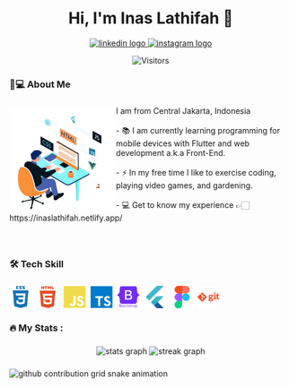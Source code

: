<!-- <div align="center">
  <img height="250" src="816054217.png"  />
</div> -->

###

<h1 align="center">Hi, I'm Inas Lathifah 👋</h1>
<div align="center">
  <a href="https://www.linkedin.com/in/inas-lathifah">
    <img src="https://img.shields.io/static/v1?message=LinkedIn&logo=linkedin&label=&color=0077B5&logoColor=white&labelColor=&style=for-the-badge" height="24" alt="linkedin logo"  />
  </a>
<a href="https://www.instagram.com/lathifahins/">
    <img src="https://img.shields.io/static/v1?message=Instagram&logo=instagram&label=&color=C71585&logoColor=white&labelColor=&style=for-the-badge" height="24" alt="instagram logo"  />
  </a>
</div>

<div align="center">

  ![Visitors](https://api.visitorbadge.io/api/visitors?path=https%3A%2F%2Fgithub.com%2Finaslathifah&label=Visitors&countColor=%232c94e4&style=flat)

</div>

###

<h3 align="left">&#129493;&#128187;  About Me</h3>

###

<img align="left" height="190" src="1674617947228.gif"  />

###

<p align="left">I am from Central Jakarta, Indonesia<br><br>- 📚 I am currently learning programming for mobile devices with Flutter and web development a.k.a Front-End. <br><br>- ⚡ In my free time I like to exercise coding, playing video games, and gardening. <br><br>- 💻 Get to know my experience &#128073;&#127995; https://inaslathifah.netlify.app/</p>

###

<br/>

<h3 align="left">🛠 Tech Skill</h3>

###

<div>
  <img src="https://github.com/devicons/devicon/blob/master/icons/css3/css3-plain-wordmark.svg"  title="CSS3" alt="CSS" width="40" height="40"/>&nbsp;
  <img src="https://github.com/devicons/devicon/blob/master/icons/html5/html5-plain-wordmark.svg" title="HTML5" alt="HTML" width="40" height="40"/>&nbsp;
  <img src="https://github.com/devicons/devicon/blob/master/icons/javascript/javascript-plain.svg" title="JavaScript" alt="JavaScript" width="40" height="40"/>&nbsp;
  <img src="https://github.com/devicons/devicon/blob/master/icons/typescript/typescript-plain.svg" title="TypeScript" alt="TypeScript" width="40" height="40"/>&nbsp;
  <img src="https://github.com/devicons/devicon/blob/master/icons/bootstrap/bootstrap-plain-wordmark.svg" title="Bootstrap" alt="Bootstrap" width="40" height="40"/>&nbsp;
  <img src="https://github.com/devicons/devicon/blob/master/icons/flutter/flutter-original.svg" title="Flutter" alt="Flutter" width="40" height="40"/>&nbsp;
  <img src="https://github.com/devicons/devicon/blob/master/icons/figma/figma-original.svg" title="Figma" alt="Figma" width="40" height="40"/>&nbsp;
  <img src="https://github.com/devicons/devicon/blob/master/icons/git/git-plain-wordmark.svg" title="Git" alt="Git" width="40" height="40"/>
</div>

###

<h3 align="left">🔥   My Stats :</h3>

###

<div align="center">
  <img src="https://github-readme-stats.vercel.app/api?username=inaslathifah&hide_title=true&hide_rank=false&show_icons=true&include_all_commits=false&count_private=true&disable_animations=false&theme=blueberry&locale=en&hide_border=true&order=1" height="150" alt="stats graph"  />
  <!-- <img src="https://github-readme-lstats.vercel.app/api/top-langs?username=inaslathifah&locale=en&hide_title=false&layout=compact&card_width=320&langs_count=12&theme=blueberry&hide_border=true&order=2" height="150" alt="languages graph"  /> -->
  <img src="https://streak-stats.demolab.com?user=inaslathifah&locale=en&mode=daily&theme=blueberry&hide_border=true&border_radius=5&order=3" height="150" alt="streak graph"  />
</div>

###

<picture>
  <source media="(prefers-color-scheme: dark)" srcset="https://raw.githubusercontent.com/inaslathifah/inaslathifah/output/github-contribution-grid-snake-dark.svg">
  <source media="(prefers-color-scheme: light)" srcset="https://raw.githubusercontent.com/inaslathifah/inaslathifah/output/github-contribution-grid-snake.svg">
  <img alt="github contribution grid snake animation" src="https://raw.githubusercontent.com/inaslathifah/inaslathifah/output/github-contribution-grid-snake.svg">
</picture>

###
